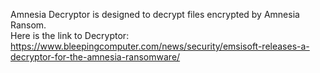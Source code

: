 Amnesia Decryptor is designed to decrypt files encrypted by Amnesia Ransom.\
Here is the link to Decryptor:\
https://www.bleepingcomputer.com/news/security/emsisoft-releases-a-decryptor-for-the-amnesia-ransomware/
